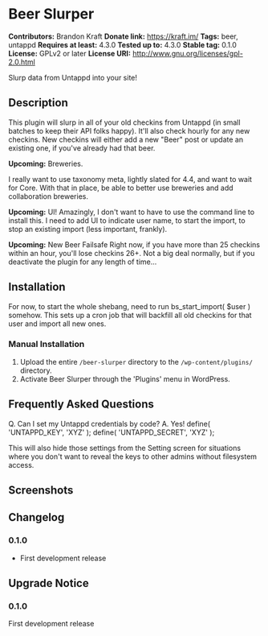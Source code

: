 # Beer Slurper #
**Contributors:**      Brandon Kraft
**Donate link:**       https://kraft.im/
**Tags:**              beer, untappd
**Requires at least:** 4.3.0
**Tested up to:**      4.3.0
**Stable tag:**        0.1.0
**License:**           GPLv2 or later
**License URI:**       http://www.gnu.org/licenses/gpl-2.0.html

Slurp data from Untappd into your site!

## Description ##
This plugin will slurp in all of your old checkins from Untappd (in small batches to keep their API folks happy). It'll also check hourly for any new checkins. New checkins will either add a new "Beer" post or update an existing one, if you've already had that beer.

**Upcoming:** Breweries.

I really want to use taxonomy meta, lightly slated for 4.4, and want to wait for Core. With that in place, be able to better use breweries and add collaboration breweries.

**Upcoming:** UI!
Amazingly, I don't want to have to use the command line to install this. I need to add UI to indicate user name,
to start the import, to stop an existing import (less important, frankly).

**Upcoming:** New Beer Failsafe
Right now, if you have more than 25 checkins within an hour, you'll lose checkins 26+. Not a big deal normally, but if you deactivate the plugin for any length of time...


## Installation ##
For now, to start the whole shebang, need to run bs_start_import( $user ) somehow. This sets up a cron job that will backfill all old checkins for that user and import all new ones.


### Manual Installation ###

1. Upload the entire `/beer-slurper` directory to the `/wp-content/plugins/` directory.
2. Activate Beer Slurper through the 'Plugins' menu in WordPress.

## Frequently Asked Questions ##
Q. Can I set my Untappd credentials by code?
A. Yes!
define( 'UNTAPPD_KEY',    'XYZ' );
define( 'UNTAPPD_SECRET', 'XYZ' );

This will also hide those settings from the Setting screen for situations where you don't want to reveal the keys to other admins without filesystem access.

## Screenshots ##


## Changelog ##

### 0.1.0 ###
* First development release

## Upgrade Notice ##

### 0.1.0 ###
First development release
